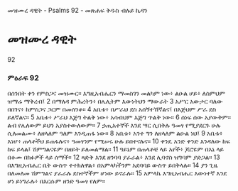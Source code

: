 ﻿
 መዝሙረ ዳዊት - Psalms 92 - መጽሐፍ ቅዱስ ብሉይ ኪዳን
# መዝሙረ ዳዊት
92
### ምዕራፍ 92
በሰንበት ቀን የምስጋና መዝሙር። 
 እግዚአብሔርን ማመስገን መልካም ነው፥ ልዑል ሆይ፥ ለስምህም ዝማሬ ማቅረብ፤
2  በማለዳ ምሕረትን፥ በሌሊትም እውነትህን ማውራት
3  አሥር አውታር ባለው በበገና፥ ከምስጋና ጋርም በመሰንቆ።
4  አቤቱ፥ በሥራህ ደስ አሰኝተኸኛልና፤ በእጅህም ሥራ ደስ ይለኛልና።
5  አቤቱ፥ ሥራህ እጅግ ትልቅ ነው፥ አሳብህም እጅግ ጥልቅ ነው።
6  ሰነፍ ሰው አያውቅም። ልብ የሌለውም ይህን አያስተውለውም።
7  ኃጢአተኞች እንደ ሣር ሲበቅሉ ዓመፃ የሚያደርጉ ሁሉ ሲለመልሙ፥ ለዘላለም ዓለም እንዲጠፋ ነው።
8  አቤቱ፥ አንተ ግን ለዘላለም ልዑል ነህ፤
9  አቤቱ፥ እነሆ፥ ጠላቶችህ ይጠፋሉና፥ ዓመፃንም የሚሠሩ ሁሉ ይበተናሉና።
10  ቀንዴ አንድ ቀንድ እንዳለው ከፍ ከፍ ይላል፤ ሽምግልናዬም በዘይት ይለመልማል።
11  ዓይኔም በጠላቶቼ ላይ አየች፥ ጆሮዬም በእኔ ላይ በቆሙ በክፉዎች ላይ ሰማች።
12  ጻድቅ እንደ ዘንባባ ያፈራል፥ እንደ ሊባኖስ ዝግባም ያድጋል።
13  በእግዚአብሔር ቤት ውስጥ ተተክለዋል፥ በአምላካችንም አደባባይ ውስጥ ይበቅላሉ።
14  ያን ጊዜ በለመለመ ሽምግልና ያፈራሉ ደስተኞችም ሆነው ይኖራሉ።
15  አምላኬ እግዚአብሔር እውነተኛ እንደ ሆነ ይነግራሉ፥ በእርሱም ዘንድ ዓመፃ የለም።
